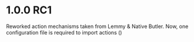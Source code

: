 # 1.0.0 RC1

Reworked action mechanisms taken from Lemmy & Native Butler.
Now, one configuration file is required to import actions ()
